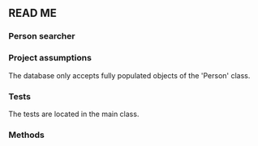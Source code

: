 ## READ ME 
### Person searcher

### Project assumptions

The database only accepts fully populated objects of the 'Person' class.

### Tests

The tests are located in the main class.

### Methods